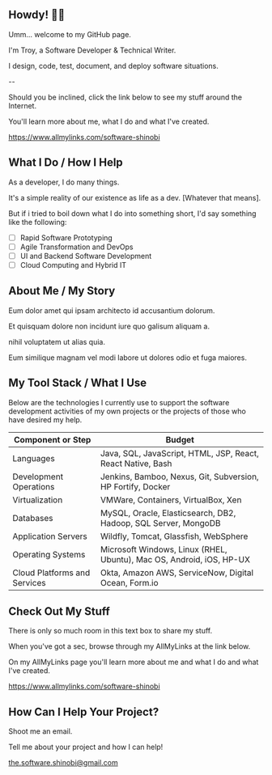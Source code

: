 ## Howdy! 👋👋

Umm... welcome to my GitHub page.

I'm Troy, a Software Developer & Technical Writer.

I design, code, test, document, and deploy software situations.

--

Should you be inclined, click the link below to see my stuff around the Internet.

You'll learn more about me, what I do and what I've created.

https://www.allmylinks.com/software-shinobi

## What I Do / How I Help

As a developer, I do many things.

It's a simple reality of our existence as life as a dev. [Whatever that means].

But if i tried to boil down what I do into something short, I'd say something like the following:

- [ ] Rapid Software Prototyping
- [ ] Agile Transformation and DevOps
- [ ] UI and Backend Software Development
- [ ] Cloud Computing and Hybrid IT

## About Me / My Story

Eum dolor amet qui ipsam architecto id accusantium dolorum.

Et quisquam dolore non incidunt iure quo galisum aliquam a.

nihil voluptatem ut alias quia.

Eum similique magnam vel modi labore ut dolores odio et fuga maiores.

## My Tool Stack / What I Use

Below are the technologies I currently use to support the software development activities of my own projects or the projects of those who have desired my help.

| Component or Step | Budget |
|-------------------|--------|
|Languages   |  Java, SQL, JavaScript, HTML, JSP, React, React Native, Bash         
|Development Operations| Jenkins, Bamboo, Nexus, Git, Subversion, HP Fortify, Docker
|Virtualization| VMWare, Containers, VirtualBox, Xen
|Databases| MySQL, Oracle, Elasticsearch, DB2, Hadoop, SQL Server, MongoDB
|Application Servers| Wildfly, Tomcat, Glassfish, WebSphere
|Operating Systems| Microsoft Windows, Linux (RHEL, Ubuntu), Mac OS, Android, iOS, HP-UX
|Cloud Platforms and Services| Okta, Amazon AWS, ServiceNow, Digital Ocean, Form.io

## Check Out My Stuff

There is only so much room in this text box to share my stuff.

When you've got a sec, browse through my AllMyLinks at the link below.

On my AllMyLinks page you'll learn more about me and what I do and what I've created.

https://www.allmylinks.com/software-shinobi

## How Can I Help Your Project?

Shoot me an email.

Tell me about your project and how I can help!

the.software.shinobi@gmail.com
